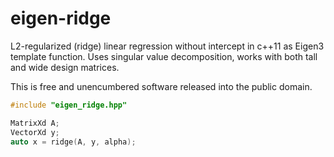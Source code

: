 eigen-ridge
===========

L2-regularized (ridge) linear regression without intercept in c++11 as Eigen3 template function.
Uses singular value decomposition, works with both tall and wide design matrices.

This is free and unencumbered software released into the public domain.

```c++
#include "eigen_ridge.hpp"

MatrixXd A;
VectorXd y;
auto x = ridge(A, y, alpha);
```

